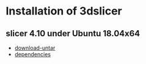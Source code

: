 # Installation of 3dslicer

## slicer 4.10  under Ubuntu 18.04x64
* [download-untar](a_download-untar.sh)
* [dependencies](b_dependencies.sh)
